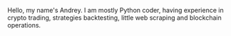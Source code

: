 Hello, my name's Andrey. 
I am mostly Python coder, having experience in crypto trading, 
strategies backtesting, little web scraping and blockchain operations.
